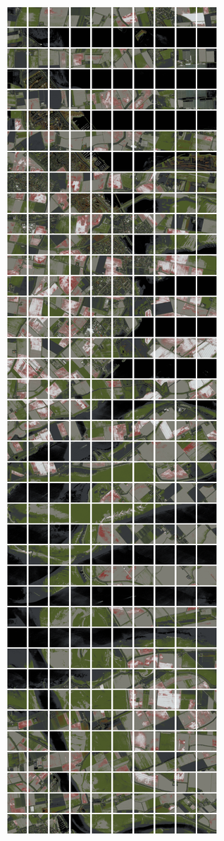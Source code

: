 <html>
<div>
<img src="https://github.com/HakkaTjakka/NL_TILE_MAP/blob/main/18/601/-1041/r.6010.-10410.png" height="44" width="44">
<img src="https://github.com/HakkaTjakka/NL_TILE_MAP/blob/main/18/601/-1041/r.6011.-10410.png" height="44" width="44">
<img src="https://github.com/HakkaTjakka/NL_TILE_MAP/blob/main/18/601/-1041/r.6012.-10410.png" height="44" width="44">
<img src="https://github.com/HakkaTjakka/NL_TILE_MAP/blob/main/18/601/-1041/r.6013.-10410.png" height="44" width="44">
<img src="https://github.com/HakkaTjakka/NL_TILE_MAP/blob/main/18/601/-1041/r.6014.-10410.png" height="44" width="44">
<img src="https://github.com/HakkaTjakka/NL_TILE_MAP/blob/main/18/601/-1041/r.6015.-10410.png" height="44" width="44">
<img src="https://github.com/HakkaTjakka/NL_TILE_MAP/blob/main/18/601/-1041/r.6016.-10410.png" height="44" width="44">
<img src="https://github.com/HakkaTjakka/NL_TILE_MAP/blob/main/18/601/-1041/r.6017.-10410.png" height="44" width="44">
<img src="https://github.com/HakkaTjakka/NL_TILE_MAP/blob/main/18/601/-1041/r.6018.-10410.png" height="44" width="44">
<img src="https://github.com/HakkaTjakka/NL_TILE_MAP/blob/main/18/601/-1041/r.6019.-10410.png" height="44" width="44">
<img src="https://github.com/HakkaTjakka/NL_TILE_MAP/blob/main/18/602/-1041/r.6020.-10410.png" height="44" width="44">
<img src="https://github.com/HakkaTjakka/NL_TILE_MAP/blob/main/18/602/-1041/r.6021.-10410.png" height="44" width="44">
<img src="https://github.com/HakkaTjakka/NL_TILE_MAP/blob/main/18/602/-1041/r.6022.-10410.png" height="44" width="44">
<img src="https://github.com/HakkaTjakka/NL_TILE_MAP/blob/main/18/602/-1041/r.6023.-10410.png" height="44" width="44">
<img src="https://github.com/HakkaTjakka/NL_TILE_MAP/blob/main/18/602/-1041/r.6024.-10410.png" height="44" width="44">
<img src="https://github.com/HakkaTjakka/NL_TILE_MAP/blob/main/18/602/-1041/r.6025.-10410.png" height="44" width="44">
<img src="https://github.com/HakkaTjakka/NL_TILE_MAP/blob/main/18/602/-1041/r.6026.-10410.png" height="44" width="44">
<img src="https://github.com/HakkaTjakka/NL_TILE_MAP/blob/main/18/602/-1041/r.6027.-10410.png" height="44" width="44">
<img src="https://github.com/HakkaTjakka/NL_TILE_MAP/blob/main/18/602/-1041/r.6028.-10410.png" height="44" width="44">
<img src="https://github.com/HakkaTjakka/NL_TILE_MAP/blob/main/18/602/-1041/r.6029.-10410.png" height="44" width="44">
<br>
<img src="https://github.com/HakkaTjakka/NL_TILE_MAP/blob/main/18/601/-1041/r.6010.-10409.png" height="44" width="44">
<img src="https://github.com/HakkaTjakka/NL_TILE_MAP/blob/main/18/601/-1041/r.6011.-10409.png" height="44" width="44">
<img src="https://github.com/HakkaTjakka/NL_TILE_MAP/blob/main/18/601/-1041/r.6012.-10409.png" height="44" width="44">
<img src="https://github.com/HakkaTjakka/NL_TILE_MAP/blob/main/18/601/-1041/r.6013.-10409.png" height="44" width="44">
<img src="https://github.com/HakkaTjakka/NL_TILE_MAP/blob/main/18/601/-1041/r.6014.-10409.png" height="44" width="44">
<img src="https://github.com/HakkaTjakka/NL_TILE_MAP/blob/main/18/601/-1041/r.6015.-10409.png" height="44" width="44">
<img src="https://github.com/HakkaTjakka/NL_TILE_MAP/blob/main/18/601/-1041/r.6016.-10409.png" height="44" width="44">
<img src="https://github.com/HakkaTjakka/NL_TILE_MAP/blob/main/18/601/-1041/r.6017.-10409.png" height="44" width="44">
<img src="https://github.com/HakkaTjakka/NL_TILE_MAP/blob/main/18/601/-1041/r.6018.-10409.png" height="44" width="44">
<img src="https://github.com/HakkaTjakka/NL_TILE_MAP/blob/main/18/601/-1041/r.6019.-10409.png" height="44" width="44">
<img src="https://github.com/HakkaTjakka/NL_TILE_MAP/blob/main/18/602/-1041/r.6020.-10409.png" height="44" width="44">
<img src="https://github.com/HakkaTjakka/NL_TILE_MAP/blob/main/18/602/-1041/r.6021.-10409.png" height="44" width="44">
<img src="https://github.com/HakkaTjakka/NL_TILE_MAP/blob/main/18/602/-1041/r.6022.-10409.png" height="44" width="44">
<img src="https://github.com/HakkaTjakka/NL_TILE_MAP/blob/main/18/602/-1041/r.6023.-10409.png" height="44" width="44">
<img src="https://github.com/HakkaTjakka/NL_TILE_MAP/blob/main/18/602/-1041/r.6024.-10409.png" height="44" width="44">
<img src="https://github.com/HakkaTjakka/NL_TILE_MAP/blob/main/18/602/-1041/r.6025.-10409.png" height="44" width="44">
<img src="https://github.com/HakkaTjakka/NL_TILE_MAP/blob/main/18/602/-1041/r.6026.-10409.png" height="44" width="44">
<img src="https://github.com/HakkaTjakka/NL_TILE_MAP/blob/main/18/602/-1041/r.6027.-10409.png" height="44" width="44">
<img src="https://github.com/HakkaTjakka/NL_TILE_MAP/blob/main/18/602/-1041/r.6028.-10409.png" height="44" width="44">
<img src="https://github.com/HakkaTjakka/NL_TILE_MAP/blob/main/18/602/-1041/r.6029.-10409.png" height="44" width="44">
<br>
<img src="https://github.com/HakkaTjakka/NL_TILE_MAP/blob/main/18/601/-1041/r.6010.-10408.png" height="44" width="44">
<img src="https://github.com/HakkaTjakka/NL_TILE_MAP/blob/main/18/601/-1041/r.6011.-10408.png" height="44" width="44">
<img src="https://github.com/HakkaTjakka/NL_TILE_MAP/blob/main/18/601/-1041/r.6012.-10408.png" height="44" width="44">
<img src="https://github.com/HakkaTjakka/NL_TILE_MAP/blob/main/18/601/-1041/r.6013.-10408.png" height="44" width="44">
<img src="https://github.com/HakkaTjakka/NL_TILE_MAP/blob/main/18/601/-1041/r.6014.-10408.png" height="44" width="44">
<img src="https://github.com/HakkaTjakka/NL_TILE_MAP/blob/main/18/601/-1041/r.6015.-10408.png" height="44" width="44">
<img src="https://github.com/HakkaTjakka/NL_TILE_MAP/blob/main/18/601/-1041/r.6016.-10408.png" height="44" width="44">
<img src="https://github.com/HakkaTjakka/NL_TILE_MAP/blob/main/18/601/-1041/r.6017.-10408.png" height="44" width="44">
<img src="https://github.com/HakkaTjakka/NL_TILE_MAP/blob/main/18/601/-1041/r.6018.-10408.png" height="44" width="44">
<img src="https://github.com/HakkaTjakka/NL_TILE_MAP/blob/main/18/601/-1041/r.6019.-10408.png" height="44" width="44">
<img src="https://github.com/HakkaTjakka/NL_TILE_MAP/blob/main/18/602/-1041/r.6020.-10408.png" height="44" width="44">
<img src="https://github.com/HakkaTjakka/NL_TILE_MAP/blob/main/18/602/-1041/r.6021.-10408.png" height="44" width="44">
<img src="https://github.com/HakkaTjakka/NL_TILE_MAP/blob/main/18/602/-1041/r.6022.-10408.png" height="44" width="44">
<img src="https://github.com/HakkaTjakka/NL_TILE_MAP/blob/main/18/602/-1041/r.6023.-10408.png" height="44" width="44">
<img src="https://github.com/HakkaTjakka/NL_TILE_MAP/blob/main/18/602/-1041/r.6024.-10408.png" height="44" width="44">
<img src="https://github.com/HakkaTjakka/NL_TILE_MAP/blob/main/18/602/-1041/r.6025.-10408.png" height="44" width="44">
<img src="https://github.com/HakkaTjakka/NL_TILE_MAP/blob/main/18/602/-1041/r.6026.-10408.png" height="44" width="44">
<img src="https://github.com/HakkaTjakka/NL_TILE_MAP/blob/main/18/602/-1041/r.6027.-10408.png" height="44" width="44">
<img src="https://github.com/HakkaTjakka/NL_TILE_MAP/blob/main/18/602/-1041/r.6028.-10408.png" height="44" width="44">
<img src="https://github.com/HakkaTjakka/NL_TILE_MAP/blob/main/18/602/-1041/r.6029.-10408.png" height="44" width="44">
<br>
<img src="https://github.com/HakkaTjakka/NL_TILE_MAP/blob/main/18/601/-1041/r.6010.-10407.png" height="44" width="44">
<img src="https://github.com/HakkaTjakka/NL_TILE_MAP/blob/main/18/601/-1041/r.6011.-10407.png" height="44" width="44">
<img src="https://github.com/HakkaTjakka/NL_TILE_MAP/blob/main/18/601/-1041/r.6012.-10407.png" height="44" width="44">
<img src="https://github.com/HakkaTjakka/NL_TILE_MAP/blob/main/18/601/-1041/r.6013.-10407.png" height="44" width="44">
<img src="https://github.com/HakkaTjakka/NL_TILE_MAP/blob/main/18/601/-1041/r.6014.-10407.png" height="44" width="44">
<img src="https://github.com/HakkaTjakka/NL_TILE_MAP/blob/main/18/601/-1041/r.6015.-10407.png" height="44" width="44">
<img src="https://github.com/HakkaTjakka/NL_TILE_MAP/blob/main/18/601/-1041/r.6016.-10407.png" height="44" width="44">
<img src="https://github.com/HakkaTjakka/NL_TILE_MAP/blob/main/18/601/-1041/r.6017.-10407.png" height="44" width="44">
<img src="https://github.com/HakkaTjakka/NL_TILE_MAP/blob/main/18/601/-1041/r.6018.-10407.png" height="44" width="44">
<img src="https://github.com/HakkaTjakka/NL_TILE_MAP/blob/main/18/601/-1041/r.6019.-10407.png" height="44" width="44">
<img src="https://github.com/HakkaTjakka/NL_TILE_MAP/blob/main/18/602/-1041/r.6020.-10407.png" height="44" width="44">
<img src="https://github.com/HakkaTjakka/NL_TILE_MAP/blob/main/18/602/-1041/r.6021.-10407.png" height="44" width="44">
<img src="https://github.com/HakkaTjakka/NL_TILE_MAP/blob/main/18/602/-1041/r.6022.-10407.png" height="44" width="44">
<img src="https://github.com/HakkaTjakka/NL_TILE_MAP/blob/main/18/602/-1041/r.6023.-10407.png" height="44" width="44">
<img src="https://github.com/HakkaTjakka/NL_TILE_MAP/blob/main/18/602/-1041/r.6024.-10407.png" height="44" width="44">
<img src="https://github.com/HakkaTjakka/NL_TILE_MAP/blob/main/18/602/-1041/r.6025.-10407.png" height="44" width="44">
<img src="https://github.com/HakkaTjakka/NL_TILE_MAP/blob/main/18/602/-1041/r.6026.-10407.png" height="44" width="44">
<img src="https://github.com/HakkaTjakka/NL_TILE_MAP/blob/main/18/602/-1041/r.6027.-10407.png" height="44" width="44">
<img src="https://github.com/HakkaTjakka/NL_TILE_MAP/blob/main/18/602/-1041/r.6028.-10407.png" height="44" width="44">
<img src="https://github.com/HakkaTjakka/NL_TILE_MAP/blob/main/18/602/-1041/r.6029.-10407.png" height="44" width="44">
<br>
<img src="https://github.com/HakkaTjakka/NL_TILE_MAP/blob/main/18/601/-1041/r.6010.-10406.png" height="44" width="44">
<img src="https://github.com/HakkaTjakka/NL_TILE_MAP/blob/main/18/601/-1041/r.6011.-10406.png" height="44" width="44">
<img src="https://github.com/HakkaTjakka/NL_TILE_MAP/blob/main/18/601/-1041/r.6012.-10406.png" height="44" width="44">
<img src="https://github.com/HakkaTjakka/NL_TILE_MAP/blob/main/18/601/-1041/r.6013.-10406.png" height="44" width="44">
<img src="https://github.com/HakkaTjakka/NL_TILE_MAP/blob/main/18/601/-1041/r.6014.-10406.png" height="44" width="44">
<img src="https://github.com/HakkaTjakka/NL_TILE_MAP/blob/main/18/601/-1041/r.6015.-10406.png" height="44" width="44">
<img src="https://github.com/HakkaTjakka/NL_TILE_MAP/blob/main/18/601/-1041/r.6016.-10406.png" height="44" width="44">
<img src="https://github.com/HakkaTjakka/NL_TILE_MAP/blob/main/18/601/-1041/r.6017.-10406.png" height="44" width="44">
<img src="https://github.com/HakkaTjakka/NL_TILE_MAP/blob/main/18/601/-1041/r.6018.-10406.png" height="44" width="44">
<img src="https://github.com/HakkaTjakka/NL_TILE_MAP/blob/main/18/601/-1041/r.6019.-10406.png" height="44" width="44">
<img src="https://github.com/HakkaTjakka/NL_TILE_MAP/blob/main/18/602/-1041/r.6020.-10406.png" height="44" width="44">
<img src="https://github.com/HakkaTjakka/NL_TILE_MAP/blob/main/18/602/-1041/r.6021.-10406.png" height="44" width="44">
<img src="https://github.com/HakkaTjakka/NL_TILE_MAP/blob/main/18/602/-1041/r.6022.-10406.png" height="44" width="44">
<img src="https://github.com/HakkaTjakka/NL_TILE_MAP/blob/main/18/602/-1041/r.6023.-10406.png" height="44" width="44">
<img src="https://github.com/HakkaTjakka/NL_TILE_MAP/blob/main/18/602/-1041/r.6024.-10406.png" height="44" width="44">
<img src="https://github.com/HakkaTjakka/NL_TILE_MAP/blob/main/18/602/-1041/r.6025.-10406.png" height="44" width="44">
<img src="https://github.com/HakkaTjakka/NL_TILE_MAP/blob/main/18/602/-1041/r.6026.-10406.png" height="44" width="44">
<img src="https://github.com/HakkaTjakka/NL_TILE_MAP/blob/main/18/602/-1041/r.6027.-10406.png" height="44" width="44">
<img src="https://github.com/HakkaTjakka/NL_TILE_MAP/blob/main/18/602/-1041/r.6028.-10406.png" height="44" width="44">
<img src="https://github.com/HakkaTjakka/NL_TILE_MAP/blob/main/18/602/-1041/r.6029.-10406.png" height="44" width="44">
<br>
<img src="https://github.com/HakkaTjakka/NL_TILE_MAP/blob/main/18/601/-1041/r.6010.-10405.png" height="44" width="44">
<img src="https://github.com/HakkaTjakka/NL_TILE_MAP/blob/main/18/601/-1041/r.6011.-10405.png" height="44" width="44">
<img src="https://github.com/HakkaTjakka/NL_TILE_MAP/blob/main/18/601/-1041/r.6012.-10405.png" height="44" width="44">
<img src="https://github.com/HakkaTjakka/NL_TILE_MAP/blob/main/18/601/-1041/r.6013.-10405.png" height="44" width="44">
<img src="https://github.com/HakkaTjakka/NL_TILE_MAP/blob/main/18/601/-1041/r.6014.-10405.png" height="44" width="44">
<img src="https://github.com/HakkaTjakka/NL_TILE_MAP/blob/main/18/601/-1041/r.6015.-10405.png" height="44" width="44">
<img src="https://github.com/HakkaTjakka/NL_TILE_MAP/blob/main/18/601/-1041/r.6016.-10405.png" height="44" width="44">
<img src="https://github.com/HakkaTjakka/NL_TILE_MAP/blob/main/18/601/-1041/r.6017.-10405.png" height="44" width="44">
<img src="https://github.com/HakkaTjakka/NL_TILE_MAP/blob/main/18/601/-1041/r.6018.-10405.png" height="44" width="44">
<img src="https://github.com/HakkaTjakka/NL_TILE_MAP/blob/main/18/601/-1041/r.6019.-10405.png" height="44" width="44">
<img src="https://github.com/HakkaTjakka/NL_TILE_MAP/blob/main/18/602/-1041/r.6020.-10405.png" height="44" width="44">
<img src="https://github.com/HakkaTjakka/NL_TILE_MAP/blob/main/18/602/-1041/r.6021.-10405.png" height="44" width="44">
<img src="https://github.com/HakkaTjakka/NL_TILE_MAP/blob/main/18/602/-1041/r.6022.-10405.png" height="44" width="44">
<img src="https://github.com/HakkaTjakka/NL_TILE_MAP/blob/main/18/602/-1041/r.6023.-10405.png" height="44" width="44">
<img src="https://github.com/HakkaTjakka/NL_TILE_MAP/blob/main/18/602/-1041/r.6024.-10405.png" height="44" width="44">
<img src="https://github.com/HakkaTjakka/NL_TILE_MAP/blob/main/18/602/-1041/r.6025.-10405.png" height="44" width="44">
<img src="https://github.com/HakkaTjakka/NL_TILE_MAP/blob/main/18/602/-1041/r.6026.-10405.png" height="44" width="44">
<img src="https://github.com/HakkaTjakka/NL_TILE_MAP/blob/main/18/602/-1041/r.6027.-10405.png" height="44" width="44">
<img src="https://github.com/HakkaTjakka/NL_TILE_MAP/blob/main/18/602/-1041/r.6028.-10405.png" height="44" width="44">
<img src="https://github.com/HakkaTjakka/NL_TILE_MAP/blob/main/18/602/-1041/r.6029.-10405.png" height="44" width="44">
<br>
<img src="https://github.com/HakkaTjakka/NL_TILE_MAP/blob/main/18/601/-1041/r.6010.-10404.png" height="44" width="44">
<img src="https://github.com/HakkaTjakka/NL_TILE_MAP/blob/main/18/601/-1041/r.6011.-10404.png" height="44" width="44">
<img src="https://github.com/HakkaTjakka/NL_TILE_MAP/blob/main/18/601/-1041/r.6012.-10404.png" height="44" width="44">
<img src="https://github.com/HakkaTjakka/NL_TILE_MAP/blob/main/18/601/-1041/r.6013.-10404.png" height="44" width="44">
<img src="https://github.com/HakkaTjakka/NL_TILE_MAP/blob/main/18/601/-1041/r.6014.-10404.png" height="44" width="44">
<img src="https://github.com/HakkaTjakka/NL_TILE_MAP/blob/main/18/601/-1041/r.6015.-10404.png" height="44" width="44">
<img src="https://github.com/HakkaTjakka/NL_TILE_MAP/blob/main/18/601/-1041/r.6016.-10404.png" height="44" width="44">
<img src="https://github.com/HakkaTjakka/NL_TILE_MAP/blob/main/18/601/-1041/r.6017.-10404.png" height="44" width="44">
<img src="https://github.com/HakkaTjakka/NL_TILE_MAP/blob/main/18/601/-1041/r.6018.-10404.png" height="44" width="44">
<img src="https://github.com/HakkaTjakka/NL_TILE_MAP/blob/main/18/601/-1041/r.6019.-10404.png" height="44" width="44">
<img src="https://github.com/HakkaTjakka/NL_TILE_MAP/blob/main/18/602/-1041/r.6020.-10404.png" height="44" width="44">
<img src="https://github.com/HakkaTjakka/NL_TILE_MAP/blob/main/18/602/-1041/r.6021.-10404.png" height="44" width="44">
<img src="https://github.com/HakkaTjakka/NL_TILE_MAP/blob/main/18/602/-1041/r.6022.-10404.png" height="44" width="44">
<img src="https://github.com/HakkaTjakka/NL_TILE_MAP/blob/main/18/602/-1041/r.6023.-10404.png" height="44" width="44">
<img src="https://github.com/HakkaTjakka/NL_TILE_MAP/blob/main/18/602/-1041/r.6024.-10404.png" height="44" width="44">
<img src="https://github.com/HakkaTjakka/NL_TILE_MAP/blob/main/18/602/-1041/r.6025.-10404.png" height="44" width="44">
<img src="https://github.com/HakkaTjakka/NL_TILE_MAP/blob/main/18/602/-1041/r.6026.-10404.png" height="44" width="44">
<img src="https://github.com/HakkaTjakka/NL_TILE_MAP/blob/main/18/602/-1041/r.6027.-10404.png" height="44" width="44">
<img src="https://github.com/HakkaTjakka/NL_TILE_MAP/blob/main/18/602/-1041/r.6028.-10404.png" height="44" width="44">
<img src="https://github.com/HakkaTjakka/NL_TILE_MAP/blob/main/18/602/-1041/r.6029.-10404.png" height="44" width="44">
<br>
<img src="https://github.com/HakkaTjakka/NL_TILE_MAP/blob/main/18/601/-1041/r.6010.-10403.png" height="44" width="44">
<img src="https://github.com/HakkaTjakka/NL_TILE_MAP/blob/main/18/601/-1041/r.6011.-10403.png" height="44" width="44">
<img src="https://github.com/HakkaTjakka/NL_TILE_MAP/blob/main/18/601/-1041/r.6012.-10403.png" height="44" width="44">
<img src="https://github.com/HakkaTjakka/NL_TILE_MAP/blob/main/18/601/-1041/r.6013.-10403.png" height="44" width="44">
<img src="https://github.com/HakkaTjakka/NL_TILE_MAP/blob/main/18/601/-1041/r.6014.-10403.png" height="44" width="44">
<img src="https://github.com/HakkaTjakka/NL_TILE_MAP/blob/main/18/601/-1041/r.6015.-10403.png" height="44" width="44">
<img src="https://github.com/HakkaTjakka/NL_TILE_MAP/blob/main/18/601/-1041/r.6016.-10403.png" height="44" width="44">
<img src="https://github.com/HakkaTjakka/NL_TILE_MAP/blob/main/18/601/-1041/r.6017.-10403.png" height="44" width="44">
<img src="https://github.com/HakkaTjakka/NL_TILE_MAP/blob/main/18/601/-1041/r.6018.-10403.png" height="44" width="44">
<img src="https://github.com/HakkaTjakka/NL_TILE_MAP/blob/main/18/601/-1041/r.6019.-10403.png" height="44" width="44">
<img src="https://github.com/HakkaTjakka/NL_TILE_MAP/blob/main/18/602/-1041/r.6020.-10403.png" height="44" width="44">
<img src="https://github.com/HakkaTjakka/NL_TILE_MAP/blob/main/18/602/-1041/r.6021.-10403.png" height="44" width="44">
<img src="https://github.com/HakkaTjakka/NL_TILE_MAP/blob/main/18/602/-1041/r.6022.-10403.png" height="44" width="44">
<img src="https://github.com/HakkaTjakka/NL_TILE_MAP/blob/main/18/602/-1041/r.6023.-10403.png" height="44" width="44">
<img src="https://github.com/HakkaTjakka/NL_TILE_MAP/blob/main/18/602/-1041/r.6024.-10403.png" height="44" width="44">
<img src="https://github.com/HakkaTjakka/NL_TILE_MAP/blob/main/18/602/-1041/r.6025.-10403.png" height="44" width="44">
<img src="https://github.com/HakkaTjakka/NL_TILE_MAP/blob/main/18/602/-1041/r.6026.-10403.png" height="44" width="44">
<img src="https://github.com/HakkaTjakka/NL_TILE_MAP/blob/main/18/602/-1041/r.6027.-10403.png" height="44" width="44">
<img src="https://github.com/HakkaTjakka/NL_TILE_MAP/blob/main/18/602/-1041/r.6028.-10403.png" height="44" width="44">
<img src="https://github.com/HakkaTjakka/NL_TILE_MAP/blob/main/18/602/-1041/r.6029.-10403.png" height="44" width="44">
<br>
<img src="https://github.com/HakkaTjakka/NL_TILE_MAP/blob/main/18/601/-1041/r.6010.-10402.png" height="44" width="44">
<img src="https://github.com/HakkaTjakka/NL_TILE_MAP/blob/main/18/601/-1041/r.6011.-10402.png" height="44" width="44">
<img src="https://github.com/HakkaTjakka/NL_TILE_MAP/blob/main/18/601/-1041/r.6012.-10402.png" height="44" width="44">
<img src="https://github.com/HakkaTjakka/NL_TILE_MAP/blob/main/18/601/-1041/r.6013.-10402.png" height="44" width="44">
<img src="https://github.com/HakkaTjakka/NL_TILE_MAP/blob/main/18/601/-1041/r.6014.-10402.png" height="44" width="44">
<img src="https://github.com/HakkaTjakka/NL_TILE_MAP/blob/main/18/601/-1041/r.6015.-10402.png" height="44" width="44">
<img src="https://github.com/HakkaTjakka/NL_TILE_MAP/blob/main/18/601/-1041/r.6016.-10402.png" height="44" width="44">
<img src="https://github.com/HakkaTjakka/NL_TILE_MAP/blob/main/18/601/-1041/r.6017.-10402.png" height="44" width="44">
<img src="https://github.com/HakkaTjakka/NL_TILE_MAP/blob/main/18/601/-1041/r.6018.-10402.png" height="44" width="44">
<img src="https://github.com/HakkaTjakka/NL_TILE_MAP/blob/main/18/601/-1041/r.6019.-10402.png" height="44" width="44">
<img src="https://github.com/HakkaTjakka/NL_TILE_MAP/blob/main/18/602/-1041/r.6020.-10402.png" height="44" width="44">
<img src="https://github.com/HakkaTjakka/NL_TILE_MAP/blob/main/18/602/-1041/r.6021.-10402.png" height="44" width="44">
<img src="https://github.com/HakkaTjakka/NL_TILE_MAP/blob/main/18/602/-1041/r.6022.-10402.png" height="44" width="44">
<img src="https://github.com/HakkaTjakka/NL_TILE_MAP/blob/main/18/602/-1041/r.6023.-10402.png" height="44" width="44">
<img src="https://github.com/HakkaTjakka/NL_TILE_MAP/blob/main/18/602/-1041/r.6024.-10402.png" height="44" width="44">
<img src="https://github.com/HakkaTjakka/NL_TILE_MAP/blob/main/18/602/-1041/r.6025.-10402.png" height="44" width="44">
<img src="https://github.com/HakkaTjakka/NL_TILE_MAP/blob/main/18/602/-1041/r.6026.-10402.png" height="44" width="44">
<img src="https://github.com/HakkaTjakka/NL_TILE_MAP/blob/main/18/602/-1041/r.6027.-10402.png" height="44" width="44">
<img src="https://github.com/HakkaTjakka/NL_TILE_MAP/blob/main/18/602/-1041/r.6028.-10402.png" height="44" width="44">
<img src="https://github.com/HakkaTjakka/NL_TILE_MAP/blob/main/18/602/-1041/r.6029.-10402.png" height="44" width="44">
<br>
<img src="https://github.com/HakkaTjakka/NL_TILE_MAP/blob/main/18/601/-1041/r.6010.-10401.png" height="44" width="44">
<img src="https://github.com/HakkaTjakka/NL_TILE_MAP/blob/main/18/601/-1041/r.6011.-10401.png" height="44" width="44">
<img src="https://github.com/HakkaTjakka/NL_TILE_MAP/blob/main/18/601/-1041/r.6012.-10401.png" height="44" width="44">
<img src="https://github.com/HakkaTjakka/NL_TILE_MAP/blob/main/18/601/-1041/r.6013.-10401.png" height="44" width="44">
<img src="https://github.com/HakkaTjakka/NL_TILE_MAP/blob/main/18/601/-1041/r.6014.-10401.png" height="44" width="44">
<img src="https://github.com/HakkaTjakka/NL_TILE_MAP/blob/main/18/601/-1041/r.6015.-10401.png" height="44" width="44">
<img src="https://github.com/HakkaTjakka/NL_TILE_MAP/blob/main/18/601/-1041/r.6016.-10401.png" height="44" width="44">
<img src="https://github.com/HakkaTjakka/NL_TILE_MAP/blob/main/18/601/-1041/r.6017.-10401.png" height="44" width="44">
<img src="https://github.com/HakkaTjakka/NL_TILE_MAP/blob/main/18/601/-1041/r.6018.-10401.png" height="44" width="44">
<img src="https://github.com/HakkaTjakka/NL_TILE_MAP/blob/main/18/601/-1041/r.6019.-10401.png" height="44" width="44">
<img src="https://github.com/HakkaTjakka/NL_TILE_MAP/blob/main/18/602/-1041/r.6020.-10401.png" height="44" width="44">
<img src="https://github.com/HakkaTjakka/NL_TILE_MAP/blob/main/18/602/-1041/r.6021.-10401.png" height="44" width="44">
<img src="https://github.com/HakkaTjakka/NL_TILE_MAP/blob/main/18/602/-1041/r.6022.-10401.png" height="44" width="44">
<img src="https://github.com/HakkaTjakka/NL_TILE_MAP/blob/main/18/602/-1041/r.6023.-10401.png" height="44" width="44">
<img src="https://github.com/HakkaTjakka/NL_TILE_MAP/blob/main/18/602/-1041/r.6024.-10401.png" height="44" width="44">
<img src="https://github.com/HakkaTjakka/NL_TILE_MAP/blob/main/18/602/-1041/r.6025.-10401.png" height="44" width="44">
<img src="https://github.com/HakkaTjakka/NL_TILE_MAP/blob/main/18/602/-1041/r.6026.-10401.png" height="44" width="44">
<img src="https://github.com/HakkaTjakka/NL_TILE_MAP/blob/main/18/602/-1041/r.6027.-10401.png" height="44" width="44">
<img src="https://github.com/HakkaTjakka/NL_TILE_MAP/blob/main/18/602/-1041/r.6028.-10401.png" height="44" width="44">
<img src="https://github.com/HakkaTjakka/NL_TILE_MAP/blob/main/18/602/-1041/r.6029.-10401.png" height="44" width="44">
<br>
<img src="https://github.com/HakkaTjakka/NL_TILE_MAP/blob/main/18/601/-1040/r.6010.-10400.png" height="44" width="44">
<img src="https://github.com/HakkaTjakka/NL_TILE_MAP/blob/main/18/601/-1040/r.6011.-10400.png" height="44" width="44">
<img src="https://github.com/HakkaTjakka/NL_TILE_MAP/blob/main/18/601/-1040/r.6012.-10400.png" height="44" width="44">
<img src="https://github.com/HakkaTjakka/NL_TILE_MAP/blob/main/18/601/-1040/r.6013.-10400.png" height="44" width="44">
<img src="https://github.com/HakkaTjakka/NL_TILE_MAP/blob/main/18/601/-1040/r.6014.-10400.png" height="44" width="44">
<img src="https://github.com/HakkaTjakka/NL_TILE_MAP/blob/main/18/601/-1040/r.6015.-10400.png" height="44" width="44">
<img src="https://github.com/HakkaTjakka/NL_TILE_MAP/blob/main/18/601/-1040/r.6016.-10400.png" height="44" width="44">
<img src="https://github.com/HakkaTjakka/NL_TILE_MAP/blob/main/18/601/-1040/r.6017.-10400.png" height="44" width="44">
<img src="https://github.com/HakkaTjakka/NL_TILE_MAP/blob/main/18/601/-1040/r.6018.-10400.png" height="44" width="44">
<img src="https://github.com/HakkaTjakka/NL_TILE_MAP/blob/main/18/601/-1040/r.6019.-10400.png" height="44" width="44">
<img src="https://github.com/HakkaTjakka/NL_TILE_MAP/blob/main/18/602/-1040/r.6020.-10400.png" height="44" width="44">
<img src="https://github.com/HakkaTjakka/NL_TILE_MAP/blob/main/18/602/-1040/r.6021.-10400.png" height="44" width="44">
<img src="https://github.com/HakkaTjakka/NL_TILE_MAP/blob/main/18/602/-1040/r.6022.-10400.png" height="44" width="44">
<img src="https://github.com/HakkaTjakka/NL_TILE_MAP/blob/main/18/602/-1040/r.6023.-10400.png" height="44" width="44">
<img src="https://github.com/HakkaTjakka/NL_TILE_MAP/blob/main/18/602/-1040/r.6024.-10400.png" height="44" width="44">
<img src="https://github.com/HakkaTjakka/NL_TILE_MAP/blob/main/18/602/-1040/r.6025.-10400.png" height="44" width="44">
<img src="https://github.com/HakkaTjakka/NL_TILE_MAP/blob/main/18/602/-1040/r.6026.-10400.png" height="44" width="44">
<img src="https://github.com/HakkaTjakka/NL_TILE_MAP/blob/main/18/602/-1040/r.6027.-10400.png" height="44" width="44">
<img src="https://github.com/HakkaTjakka/NL_TILE_MAP/blob/main/18/602/-1040/r.6028.-10400.png" height="44" width="44">
<img src="https://github.com/HakkaTjakka/NL_TILE_MAP/blob/main/18/602/-1040/r.6029.-10400.png" height="44" width="44">
<br>
<img src="https://github.com/HakkaTjakka/NL_TILE_MAP/blob/main/18/601/-1040/r.6010.-10399.png" height="44" width="44">
<img src="https://github.com/HakkaTjakka/NL_TILE_MAP/blob/main/18/601/-1040/r.6011.-10399.png" height="44" width="44">
<img src="https://github.com/HakkaTjakka/NL_TILE_MAP/blob/main/18/601/-1040/r.6012.-10399.png" height="44" width="44">
<img src="https://github.com/HakkaTjakka/NL_TILE_MAP/blob/main/18/601/-1040/r.6013.-10399.png" height="44" width="44">
<img src="https://github.com/HakkaTjakka/NL_TILE_MAP/blob/main/18/601/-1040/r.6014.-10399.png" height="44" width="44">
<img src="https://github.com/HakkaTjakka/NL_TILE_MAP/blob/main/18/601/-1040/r.6015.-10399.png" height="44" width="44">
<img src="https://github.com/HakkaTjakka/NL_TILE_MAP/blob/main/18/601/-1040/r.6016.-10399.png" height="44" width="44">
<img src="https://github.com/HakkaTjakka/NL_TILE_MAP/blob/main/18/601/-1040/r.6017.-10399.png" height="44" width="44">
<img src="https://github.com/HakkaTjakka/NL_TILE_MAP/blob/main/18/601/-1040/r.6018.-10399.png" height="44" width="44">
<img src="https://github.com/HakkaTjakka/NL_TILE_MAP/blob/main/18/601/-1040/r.6019.-10399.png" height="44" width="44">
<img src="https://github.com/HakkaTjakka/NL_TILE_MAP/blob/main/18/602/-1040/r.6020.-10399.png" height="44" width="44">
<img src="https://github.com/HakkaTjakka/NL_TILE_MAP/blob/main/18/602/-1040/r.6021.-10399.png" height="44" width="44">
<img src="https://github.com/HakkaTjakka/NL_TILE_MAP/blob/main/18/602/-1040/r.6022.-10399.png" height="44" width="44">
<img src="https://github.com/HakkaTjakka/NL_TILE_MAP/blob/main/18/602/-1040/r.6023.-10399.png" height="44" width="44">
<img src="https://github.com/HakkaTjakka/NL_TILE_MAP/blob/main/18/602/-1040/r.6024.-10399.png" height="44" width="44">
<img src="https://github.com/HakkaTjakka/NL_TILE_MAP/blob/main/18/602/-1040/r.6025.-10399.png" height="44" width="44">
<img src="https://github.com/HakkaTjakka/NL_TILE_MAP/blob/main/18/602/-1040/r.6026.-10399.png" height="44" width="44">
<img src="https://github.com/HakkaTjakka/NL_TILE_MAP/blob/main/18/602/-1040/r.6027.-10399.png" height="44" width="44">
<img src="https://github.com/HakkaTjakka/NL_TILE_MAP/blob/main/18/602/-1040/r.6028.-10399.png" height="44" width="44">
<img src="https://github.com/HakkaTjakka/NL_TILE_MAP/blob/main/18/602/-1040/r.6029.-10399.png" height="44" width="44">
<br>
<img src="https://github.com/HakkaTjakka/NL_TILE_MAP/blob/main/18/601/-1040/r.6010.-10398.png" height="44" width="44">
<img src="https://github.com/HakkaTjakka/NL_TILE_MAP/blob/main/18/601/-1040/r.6011.-10398.png" height="44" width="44">
<img src="https://github.com/HakkaTjakka/NL_TILE_MAP/blob/main/18/601/-1040/r.6012.-10398.png" height="44" width="44">
<img src="https://github.com/HakkaTjakka/NL_TILE_MAP/blob/main/18/601/-1040/r.6013.-10398.png" height="44" width="44">
<img src="https://github.com/HakkaTjakka/NL_TILE_MAP/blob/main/18/601/-1040/r.6014.-10398.png" height="44" width="44">
<img src="https://github.com/HakkaTjakka/NL_TILE_MAP/blob/main/18/601/-1040/r.6015.-10398.png" height="44" width="44">
<img src="https://github.com/HakkaTjakka/NL_TILE_MAP/blob/main/18/601/-1040/r.6016.-10398.png" height="44" width="44">
<img src="https://github.com/HakkaTjakka/NL_TILE_MAP/blob/main/18/601/-1040/r.6017.-10398.png" height="44" width="44">
<img src="https://github.com/HakkaTjakka/NL_TILE_MAP/blob/main/18/601/-1040/r.6018.-10398.png" height="44" width="44">
<img src="https://github.com/HakkaTjakka/NL_TILE_MAP/blob/main/18/601/-1040/r.6019.-10398.png" height="44" width="44">
<img src="https://github.com/HakkaTjakka/NL_TILE_MAP/blob/main/18/602/-1040/r.6020.-10398.png" height="44" width="44">
<img src="https://github.com/HakkaTjakka/NL_TILE_MAP/blob/main/18/602/-1040/r.6021.-10398.png" height="44" width="44">
<img src="https://github.com/HakkaTjakka/NL_TILE_MAP/blob/main/18/602/-1040/r.6022.-10398.png" height="44" width="44">
<img src="https://github.com/HakkaTjakka/NL_TILE_MAP/blob/main/18/602/-1040/r.6023.-10398.png" height="44" width="44">
<img src="https://github.com/HakkaTjakka/NL_TILE_MAP/blob/main/18/602/-1040/r.6024.-10398.png" height="44" width="44">
<img src="https://github.com/HakkaTjakka/NL_TILE_MAP/blob/main/18/602/-1040/r.6025.-10398.png" height="44" width="44">
<img src="https://github.com/HakkaTjakka/NL_TILE_MAP/blob/main/18/602/-1040/r.6026.-10398.png" height="44" width="44">
<img src="https://github.com/HakkaTjakka/NL_TILE_MAP/blob/main/18/602/-1040/r.6027.-10398.png" height="44" width="44">
<img src="https://github.com/HakkaTjakka/NL_TILE_MAP/blob/main/18/602/-1040/r.6028.-10398.png" height="44" width="44">
<img src="https://github.com/HakkaTjakka/NL_TILE_MAP/blob/main/18/602/-1040/r.6029.-10398.png" height="44" width="44">
<br>
<img src="https://github.com/HakkaTjakka/NL_TILE_MAP/blob/main/18/601/-1040/r.6010.-10397.png" height="44" width="44">
<img src="https://github.com/HakkaTjakka/NL_TILE_MAP/blob/main/18/601/-1040/r.6011.-10397.png" height="44" width="44">
<img src="https://github.com/HakkaTjakka/NL_TILE_MAP/blob/main/18/601/-1040/r.6012.-10397.png" height="44" width="44">
<img src="https://github.com/HakkaTjakka/NL_TILE_MAP/blob/main/18/601/-1040/r.6013.-10397.png" height="44" width="44">
<img src="https://github.com/HakkaTjakka/NL_TILE_MAP/blob/main/18/601/-1040/r.6014.-10397.png" height="44" width="44">
<img src="https://github.com/HakkaTjakka/NL_TILE_MAP/blob/main/18/601/-1040/r.6015.-10397.png" height="44" width="44">
<img src="https://github.com/HakkaTjakka/NL_TILE_MAP/blob/main/18/601/-1040/r.6016.-10397.png" height="44" width="44">
<img src="https://github.com/HakkaTjakka/NL_TILE_MAP/blob/main/18/601/-1040/r.6017.-10397.png" height="44" width="44">
<img src="https://github.com/HakkaTjakka/NL_TILE_MAP/blob/main/18/601/-1040/r.6018.-10397.png" height="44" width="44">
<img src="https://github.com/HakkaTjakka/NL_TILE_MAP/blob/main/18/601/-1040/r.6019.-10397.png" height="44" width="44">
<img src="https://github.com/HakkaTjakka/NL_TILE_MAP/blob/main/18/602/-1040/r.6020.-10397.png" height="44" width="44">
<img src="https://github.com/HakkaTjakka/NL_TILE_MAP/blob/main/18/602/-1040/r.6021.-10397.png" height="44" width="44">
<img src="https://github.com/HakkaTjakka/NL_TILE_MAP/blob/main/18/602/-1040/r.6022.-10397.png" height="44" width="44">
<img src="https://github.com/HakkaTjakka/NL_TILE_MAP/blob/main/18/602/-1040/r.6023.-10397.png" height="44" width="44">
<img src="https://github.com/HakkaTjakka/NL_TILE_MAP/blob/main/18/602/-1040/r.6024.-10397.png" height="44" width="44">
<img src="https://github.com/HakkaTjakka/NL_TILE_MAP/blob/main/18/602/-1040/r.6025.-10397.png" height="44" width="44">
<img src="https://github.com/HakkaTjakka/NL_TILE_MAP/blob/main/18/602/-1040/r.6026.-10397.png" height="44" width="44">
<img src="https://github.com/HakkaTjakka/NL_TILE_MAP/blob/main/18/602/-1040/r.6027.-10397.png" height="44" width="44">
<img src="https://github.com/HakkaTjakka/NL_TILE_MAP/blob/main/18/602/-1040/r.6028.-10397.png" height="44" width="44">
<img src="https://github.com/HakkaTjakka/NL_TILE_MAP/blob/main/18/602/-1040/r.6029.-10397.png" height="44" width="44">
<br>
<img src="https://github.com/HakkaTjakka/NL_TILE_MAP/blob/main/18/601/-1040/r.6010.-10396.png" height="44" width="44">
<img src="https://github.com/HakkaTjakka/NL_TILE_MAP/blob/main/18/601/-1040/r.6011.-10396.png" height="44" width="44">
<img src="https://github.com/HakkaTjakka/NL_TILE_MAP/blob/main/18/601/-1040/r.6012.-10396.png" height="44" width="44">
<img src="https://github.com/HakkaTjakka/NL_TILE_MAP/blob/main/18/601/-1040/r.6013.-10396.png" height="44" width="44">
<img src="https://github.com/HakkaTjakka/NL_TILE_MAP/blob/main/18/601/-1040/r.6014.-10396.png" height="44" width="44">
<img src="https://github.com/HakkaTjakka/NL_TILE_MAP/blob/main/18/601/-1040/r.6015.-10396.png" height="44" width="44">
<img src="https://github.com/HakkaTjakka/NL_TILE_MAP/blob/main/18/601/-1040/r.6016.-10396.png" height="44" width="44">
<img src="https://github.com/HakkaTjakka/NL_TILE_MAP/blob/main/18/601/-1040/r.6017.-10396.png" height="44" width="44">
<img src="https://github.com/HakkaTjakka/NL_TILE_MAP/blob/main/18/601/-1040/r.6018.-10396.png" height="44" width="44">
<img src="https://github.com/HakkaTjakka/NL_TILE_MAP/blob/main/18/601/-1040/r.6019.-10396.png" height="44" width="44">
<img src="https://github.com/HakkaTjakka/NL_TILE_MAP/blob/main/18/602/-1040/r.6020.-10396.png" height="44" width="44">
<img src="https://github.com/HakkaTjakka/NL_TILE_MAP/blob/main/18/602/-1040/r.6021.-10396.png" height="44" width="44">
<img src="https://github.com/HakkaTjakka/NL_TILE_MAP/blob/main/18/602/-1040/r.6022.-10396.png" height="44" width="44">
<img src="https://github.com/HakkaTjakka/NL_TILE_MAP/blob/main/18/602/-1040/r.6023.-10396.png" height="44" width="44">
<img src="https://github.com/HakkaTjakka/NL_TILE_MAP/blob/main/18/602/-1040/r.6024.-10396.png" height="44" width="44">
<img src="https://github.com/HakkaTjakka/NL_TILE_MAP/blob/main/18/602/-1040/r.6025.-10396.png" height="44" width="44">
<img src="https://github.com/HakkaTjakka/NL_TILE_MAP/blob/main/18/602/-1040/r.6026.-10396.png" height="44" width="44">
<img src="https://github.com/HakkaTjakka/NL_TILE_MAP/blob/main/18/602/-1040/r.6027.-10396.png" height="44" width="44">
<img src="https://github.com/HakkaTjakka/NL_TILE_MAP/blob/main/18/602/-1040/r.6028.-10396.png" height="44" width="44">
<img src="https://github.com/HakkaTjakka/NL_TILE_MAP/blob/main/18/602/-1040/r.6029.-10396.png" height="44" width="44">
<br>
<img src="https://github.com/HakkaTjakka/NL_TILE_MAP/blob/main/18/601/-1040/r.6010.-10395.png" height="44" width="44">
<img src="https://github.com/HakkaTjakka/NL_TILE_MAP/blob/main/18/601/-1040/r.6011.-10395.png" height="44" width="44">
<img src="https://github.com/HakkaTjakka/NL_TILE_MAP/blob/main/18/601/-1040/r.6012.-10395.png" height="44" width="44">
<img src="https://github.com/HakkaTjakka/NL_TILE_MAP/blob/main/18/601/-1040/r.6013.-10395.png" height="44" width="44">
<img src="https://github.com/HakkaTjakka/NL_TILE_MAP/blob/main/18/601/-1040/r.6014.-10395.png" height="44" width="44">
<img src="https://github.com/HakkaTjakka/NL_TILE_MAP/blob/main/18/601/-1040/r.6015.-10395.png" height="44" width="44">
<img src="https://github.com/HakkaTjakka/NL_TILE_MAP/blob/main/18/601/-1040/r.6016.-10395.png" height="44" width="44">
<img src="https://github.com/HakkaTjakka/NL_TILE_MAP/blob/main/18/601/-1040/r.6017.-10395.png" height="44" width="44">
<img src="https://github.com/HakkaTjakka/NL_TILE_MAP/blob/main/18/601/-1040/r.6018.-10395.png" height="44" width="44">
<img src="https://github.com/HakkaTjakka/NL_TILE_MAP/blob/main/18/601/-1040/r.6019.-10395.png" height="44" width="44">
<img src="https://github.com/HakkaTjakka/NL_TILE_MAP/blob/main/18/602/-1040/r.6020.-10395.png" height="44" width="44">
<img src="https://github.com/HakkaTjakka/NL_TILE_MAP/blob/main/18/602/-1040/r.6021.-10395.png" height="44" width="44">
<img src="https://github.com/HakkaTjakka/NL_TILE_MAP/blob/main/18/602/-1040/r.6022.-10395.png" height="44" width="44">
<img src="https://github.com/HakkaTjakka/NL_TILE_MAP/blob/main/18/602/-1040/r.6023.-10395.png" height="44" width="44">
<img src="https://github.com/HakkaTjakka/NL_TILE_MAP/blob/main/18/602/-1040/r.6024.-10395.png" height="44" width="44">
<img src="https://github.com/HakkaTjakka/NL_TILE_MAP/blob/main/18/602/-1040/r.6025.-10395.png" height="44" width="44">
<img src="https://github.com/HakkaTjakka/NL_TILE_MAP/blob/main/18/602/-1040/r.6026.-10395.png" height="44" width="44">
<img src="https://github.com/HakkaTjakka/NL_TILE_MAP/blob/main/18/602/-1040/r.6027.-10395.png" height="44" width="44">
<img src="https://github.com/HakkaTjakka/NL_TILE_MAP/blob/main/18/602/-1040/r.6028.-10395.png" height="44" width="44">
<img src="https://github.com/HakkaTjakka/NL_TILE_MAP/blob/main/18/602/-1040/r.6029.-10395.png" height="44" width="44">
<br>
<img src="https://github.com/HakkaTjakka/NL_TILE_MAP/blob/main/18/601/-1040/r.6010.-10394.png" height="44" width="44">
<img src="https://github.com/HakkaTjakka/NL_TILE_MAP/blob/main/18/601/-1040/r.6011.-10394.png" height="44" width="44">
<img src="https://github.com/HakkaTjakka/NL_TILE_MAP/blob/main/18/601/-1040/r.6012.-10394.png" height="44" width="44">
<img src="https://github.com/HakkaTjakka/NL_TILE_MAP/blob/main/18/601/-1040/r.6013.-10394.png" height="44" width="44">
<img src="https://github.com/HakkaTjakka/NL_TILE_MAP/blob/main/18/601/-1040/r.6014.-10394.png" height="44" width="44">
<img src="https://github.com/HakkaTjakka/NL_TILE_MAP/blob/main/18/601/-1040/r.6015.-10394.png" height="44" width="44">
<img src="https://github.com/HakkaTjakka/NL_TILE_MAP/blob/main/18/601/-1040/r.6016.-10394.png" height="44" width="44">
<img src="https://github.com/HakkaTjakka/NL_TILE_MAP/blob/main/18/601/-1040/r.6017.-10394.png" height="44" width="44">
<img src="https://github.com/HakkaTjakka/NL_TILE_MAP/blob/main/18/601/-1040/r.6018.-10394.png" height="44" width="44">
<img src="https://github.com/HakkaTjakka/NL_TILE_MAP/blob/main/18/601/-1040/r.6019.-10394.png" height="44" width="44">
<img src="https://github.com/HakkaTjakka/NL_TILE_MAP/blob/main/18/602/-1040/r.6020.-10394.png" height="44" width="44">
<img src="https://github.com/HakkaTjakka/NL_TILE_MAP/blob/main/18/602/-1040/r.6021.-10394.png" height="44" width="44">
<img src="https://github.com/HakkaTjakka/NL_TILE_MAP/blob/main/18/602/-1040/r.6022.-10394.png" height="44" width="44">
<img src="https://github.com/HakkaTjakka/NL_TILE_MAP/blob/main/18/602/-1040/r.6023.-10394.png" height="44" width="44">
<img src="https://github.com/HakkaTjakka/NL_TILE_MAP/blob/main/18/602/-1040/r.6024.-10394.png" height="44" width="44">
<img src="https://github.com/HakkaTjakka/NL_TILE_MAP/blob/main/18/602/-1040/r.6025.-10394.png" height="44" width="44">
<img src="https://github.com/HakkaTjakka/NL_TILE_MAP/blob/main/18/602/-1040/r.6026.-10394.png" height="44" width="44">
<img src="https://github.com/HakkaTjakka/NL_TILE_MAP/blob/main/18/602/-1040/r.6027.-10394.png" height="44" width="44">
<img src="https://github.com/HakkaTjakka/NL_TILE_MAP/blob/main/18/602/-1040/r.6028.-10394.png" height="44" width="44">
<img src="https://github.com/HakkaTjakka/NL_TILE_MAP/blob/main/18/602/-1040/r.6029.-10394.png" height="44" width="44">
<br>
<img src="https://github.com/HakkaTjakka/NL_TILE_MAP/blob/main/18/601/-1040/r.6010.-10393.png" height="44" width="44">
<img src="https://github.com/HakkaTjakka/NL_TILE_MAP/blob/main/18/601/-1040/r.6011.-10393.png" height="44" width="44">
<img src="https://github.com/HakkaTjakka/NL_TILE_MAP/blob/main/18/601/-1040/r.6012.-10393.png" height="44" width="44">
<img src="https://github.com/HakkaTjakka/NL_TILE_MAP/blob/main/18/601/-1040/r.6013.-10393.png" height="44" width="44">
<img src="https://github.com/HakkaTjakka/NL_TILE_MAP/blob/main/18/601/-1040/r.6014.-10393.png" height="44" width="44">
<img src="https://github.com/HakkaTjakka/NL_TILE_MAP/blob/main/18/601/-1040/r.6015.-10393.png" height="44" width="44">
<img src="https://github.com/HakkaTjakka/NL_TILE_MAP/blob/main/18/601/-1040/r.6016.-10393.png" height="44" width="44">
<img src="https://github.com/HakkaTjakka/NL_TILE_MAP/blob/main/18/601/-1040/r.6017.-10393.png" height="44" width="44">
<img src="https://github.com/HakkaTjakka/NL_TILE_MAP/blob/main/18/601/-1040/r.6018.-10393.png" height="44" width="44">
<img src="https://github.com/HakkaTjakka/NL_TILE_MAP/blob/main/18/601/-1040/r.6019.-10393.png" height="44" width="44">
<img src="https://github.com/HakkaTjakka/NL_TILE_MAP/blob/main/18/602/-1040/r.6020.-10393.png" height="44" width="44">
<img src="https://github.com/HakkaTjakka/NL_TILE_MAP/blob/main/18/602/-1040/r.6021.-10393.png" height="44" width="44">
<img src="https://github.com/HakkaTjakka/NL_TILE_MAP/blob/main/18/602/-1040/r.6022.-10393.png" height="44" width="44">
<img src="https://github.com/HakkaTjakka/NL_TILE_MAP/blob/main/18/602/-1040/r.6023.-10393.png" height="44" width="44">
<img src="https://github.com/HakkaTjakka/NL_TILE_MAP/blob/main/18/602/-1040/r.6024.-10393.png" height="44" width="44">
<img src="https://github.com/HakkaTjakka/NL_TILE_MAP/blob/main/18/602/-1040/r.6025.-10393.png" height="44" width="44">
<img src="https://github.com/HakkaTjakka/NL_TILE_MAP/blob/main/18/602/-1040/r.6026.-10393.png" height="44" width="44">
<img src="https://github.com/HakkaTjakka/NL_TILE_MAP/blob/main/18/602/-1040/r.6027.-10393.png" height="44" width="44">
<img src="https://github.com/HakkaTjakka/NL_TILE_MAP/blob/main/18/602/-1040/r.6028.-10393.png" height="44" width="44">
<img src="https://github.com/HakkaTjakka/NL_TILE_MAP/blob/main/18/602/-1040/r.6029.-10393.png" height="44" width="44">
<br>
<img src="https://github.com/HakkaTjakka/NL_TILE_MAP/blob/main/18/601/-1040/r.6010.-10392.png" height="44" width="44">
<img src="https://github.com/HakkaTjakka/NL_TILE_MAP/blob/main/18/601/-1040/r.6011.-10392.png" height="44" width="44">
<img src="https://github.com/HakkaTjakka/NL_TILE_MAP/blob/main/18/601/-1040/r.6012.-10392.png" height="44" width="44">
<img src="https://github.com/HakkaTjakka/NL_TILE_MAP/blob/main/18/601/-1040/r.6013.-10392.png" height="44" width="44">
<img src="https://github.com/HakkaTjakka/NL_TILE_MAP/blob/main/18/601/-1040/r.6014.-10392.png" height="44" width="44">
<img src="https://github.com/HakkaTjakka/NL_TILE_MAP/blob/main/18/601/-1040/r.6015.-10392.png" height="44" width="44">
<img src="https://github.com/HakkaTjakka/NL_TILE_MAP/blob/main/18/601/-1040/r.6016.-10392.png" height="44" width="44">
<img src="https://github.com/HakkaTjakka/NL_TILE_MAP/blob/main/18/601/-1040/r.6017.-10392.png" height="44" width="44">
<img src="https://github.com/HakkaTjakka/NL_TILE_MAP/blob/main/18/601/-1040/r.6018.-10392.png" height="44" width="44">
<img src="https://github.com/HakkaTjakka/NL_TILE_MAP/blob/main/18/601/-1040/r.6019.-10392.png" height="44" width="44">
<img src="https://github.com/HakkaTjakka/NL_TILE_MAP/blob/main/18/602/-1040/r.6020.-10392.png" height="44" width="44">
<img src="https://github.com/HakkaTjakka/NL_TILE_MAP/blob/main/18/602/-1040/r.6021.-10392.png" height="44" width="44">
<img src="https://github.com/HakkaTjakka/NL_TILE_MAP/blob/main/18/602/-1040/r.6022.-10392.png" height="44" width="44">
<img src="https://github.com/HakkaTjakka/NL_TILE_MAP/blob/main/18/602/-1040/r.6023.-10392.png" height="44" width="44">
<img src="https://github.com/HakkaTjakka/NL_TILE_MAP/blob/main/18/602/-1040/r.6024.-10392.png" height="44" width="44">
<img src="https://github.com/HakkaTjakka/NL_TILE_MAP/blob/main/18/602/-1040/r.6025.-10392.png" height="44" width="44">
<img src="https://github.com/HakkaTjakka/NL_TILE_MAP/blob/main/18/602/-1040/r.6026.-10392.png" height="44" width="44">
<img src="https://github.com/HakkaTjakka/NL_TILE_MAP/blob/main/18/602/-1040/r.6027.-10392.png" height="44" width="44">
<img src="https://github.com/HakkaTjakka/NL_TILE_MAP/blob/main/18/602/-1040/r.6028.-10392.png" height="44" width="44">
<img src="https://github.com/HakkaTjakka/NL_TILE_MAP/blob/main/18/602/-1040/r.6029.-10392.png" height="44" width="44">
<br>
<img src="https://github.com/HakkaTjakka/NL_TILE_MAP/blob/main/18/601/-1040/r.6010.-10391.png" height="44" width="44">
<img src="https://github.com/HakkaTjakka/NL_TILE_MAP/blob/main/18/601/-1040/r.6011.-10391.png" height="44" width="44">
<img src="https://github.com/HakkaTjakka/NL_TILE_MAP/blob/main/18/601/-1040/r.6012.-10391.png" height="44" width="44">
<img src="https://github.com/HakkaTjakka/NL_TILE_MAP/blob/main/18/601/-1040/r.6013.-10391.png" height="44" width="44">
<img src="https://github.com/HakkaTjakka/NL_TILE_MAP/blob/main/18/601/-1040/r.6014.-10391.png" height="44" width="44">
<img src="https://github.com/HakkaTjakka/NL_TILE_MAP/blob/main/18/601/-1040/r.6015.-10391.png" height="44" width="44">
<img src="https://github.com/HakkaTjakka/NL_TILE_MAP/blob/main/18/601/-1040/r.6016.-10391.png" height="44" width="44">
<img src="https://github.com/HakkaTjakka/NL_TILE_MAP/blob/main/18/601/-1040/r.6017.-10391.png" height="44" width="44">
<img src="https://github.com/HakkaTjakka/NL_TILE_MAP/blob/main/18/601/-1040/r.6018.-10391.png" height="44" width="44">
<img src="https://github.com/HakkaTjakka/NL_TILE_MAP/blob/main/18/601/-1040/r.6019.-10391.png" height="44" width="44">
<img src="https://github.com/HakkaTjakka/NL_TILE_MAP/blob/main/18/602/-1040/r.6020.-10391.png" height="44" width="44">
<img src="https://github.com/HakkaTjakka/NL_TILE_MAP/blob/main/18/602/-1040/r.6021.-10391.png" height="44" width="44">
<img src="https://github.com/HakkaTjakka/NL_TILE_MAP/blob/main/18/602/-1040/r.6022.-10391.png" height="44" width="44">
<img src="https://github.com/HakkaTjakka/NL_TILE_MAP/blob/main/18/602/-1040/r.6023.-10391.png" height="44" width="44">
<img src="https://github.com/HakkaTjakka/NL_TILE_MAP/blob/main/18/602/-1040/r.6024.-10391.png" height="44" width="44">
<img src="https://github.com/HakkaTjakka/NL_TILE_MAP/blob/main/18/602/-1040/r.6025.-10391.png" height="44" width="44">
<img src="https://github.com/HakkaTjakka/NL_TILE_MAP/blob/main/18/602/-1040/r.6026.-10391.png" height="44" width="44">
<img src="https://github.com/HakkaTjakka/NL_TILE_MAP/blob/main/18/602/-1040/r.6027.-10391.png" height="44" width="44">
<img src="https://github.com/HakkaTjakka/NL_TILE_MAP/blob/main/18/602/-1040/r.6028.-10391.png" height="44" width="44">
<img src="https://github.com/HakkaTjakka/NL_TILE_MAP/blob/main/18/602/-1040/r.6029.-10391.png" height="44" width="44">
<br>
</div>
</html>
